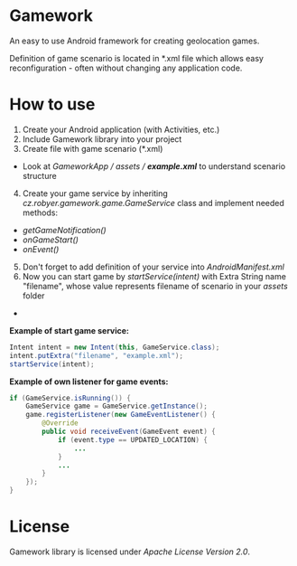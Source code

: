 Gamework
========
An easy to use Android framework for creating geolocation games.

Definition of game scenario is located in *.xml file which allows easy reconfiguration - often without changing any application code.

How to use
==========
1. Create your Android application (with Activities, etc.)
2. Include Gamework library into your project
3. Create file with game scenario (*.xml)
  - Look at *GameworkApp / assets /* ***example.xml*** to understand scenario structure
4. Create your game service by inheriting *cz.robyer.gamework.game.GameService* class and implement needed methods:
  - *getGameNotification()*
  - *onGameStart()*
  - *onEvent()*
5. Don't forget to add definition of your service into *AndroidManifest.xml*
6. Now you can start game by *startService(intent)* with Extra String name "filename", whose value represents filename of scenario in your *assets* folder

-
**Example of start game service:**
```java
Intent intent = new Intent(this, GameService.class);
intent.putExtra("filename", "example.xml");
startService(intent);
```

**Example of own listener for game events:**
```java
if (GameService.isRunning()) {
    GameService game = GameService.getInstance();
    game.registerListener(new GameEventListener() {
        @Override
        public void receiveEvent(GameEvent event) {
            if (event.type == UPDATED_LOCATION) {
                ...
            }
            ...
        }
    });
}
```

License
=======
Gamework library is licensed under *Apache License Version 2.0*.